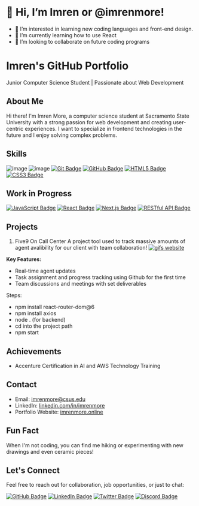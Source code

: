 # 👋 Hi, I’m Imren or @imrenmore!
- 👀 I’m interested in learning new coding languages and front-end design.
- 🌱 I’m currently learning how to use React
- 💞️ I’m looking to collaborate on future coding programs

# Imren's GitHub Portfolio

Junior Computer Science Student | Passionate about Web Development

## About Me

Hi there! I'm Imren More, a computer science student at Sacramento State University with a strong passion for web development and creating user-centric experiences. I want to specialize in frontend technologies in the future and I enjoy solving complex problems.

## Skills
![image](https://github.com/imrenmore/imrenmore/assets/98141213/c813de73-481f-4005-87f3-1764c39da383)
![image](https://github.com/imrenmore/imrenmore/assets/98141213/cfdcea1f-9ae3-4e85-a3ca-861b4e77d061)
[![Git Badge](https://img.shields.io/badge/Git-F05032?style=for-the-badge&logo=git&logoColor=white)](https://git-scm.com/)
[![GitHub Badge](https://img.shields.io/badge/GitHub-181717?style=for-the-badge&logo=github&logoColor=white)](https://github.com/)
[![HTML5 Badge](https://img.shields.io/badge/HTML5-E34F26?style=for-the-badge&logo=html5&logoColor=white)](https://developer.mozilla.org/en-US/docs/Web/Guide/HTML/HTML5)
[![CSS3 Badge](https://img.shields.io/badge/CSS3-1572B6?style=for-the-badge&logo=css3&logoColor=white)](https://developer.mozilla.org/en-US/docs/Web/CSS)

## Work in Progress
[![JavaScript Badge](https://img.shields.io/badge/JavaScript-F7DF1E?style=for-the-badge&logo=javascript&logoColor=white&color=2bbc8a)](https://developer.mozilla.org/en-US/docs/Web/JavaScript)
[![React Badge](https://img.shields.io/badge/React-61DAFB?style=for-the-badge&logo=react&logoColor=white&color=61DAFB)](https://reactjs.org/)
[![Next.js Badge](https://img.shields.io/badge/Next.js-000000?style=for-the-badge&logo=next.js&logoColor=white)](https://nextjs.org/)
[![RESTful API Badge](https://img.shields.io/badge/RESTful%20API-FF5733?style=for-the-badge&logo=api&logoColor=white)](https://en.wikipedia.org/wiki/Representational_state_transfer)


## Projects

1. Five9 On Call Center
A project tool used to track massive amounts of agent avalibility for our client with team collaboration!
<a href="http://freegifmaker.me/"><img src="http://i.freegifmaker.me/1/6/9/2/4/0/16924045602027526.gif?1692404560" alt="gifs website"/></a><br/><a href="http://www.freegifmaker.me/"><a/>

**Key Features:**
- Real-time agent updates
- Task assignment and progress tracking using Github for the first time
- Team discussions and meetings with set deliverables
  
Steps:
- npm install react-router-dom@6
- npm install axios
- node . (for backend)
- cd into the project path
- npm start

## Achievements

- Accenture Certification in AI and AWS Technology Training

## Contact

- Email: imrenmore@csus.edu
- LinkedIn: [linkedin.com/in/imrenmore](https://www.linkedin.com/in/imrenmore)
- Portfolio Website: [imrenmore.online](https://www.imrenmore.online)

## Fun Fact

When I'm not coding, you can find me hiking or experimenting with new drawings and even ceramic pieces!

## Let's Connect

Feel free to reach out for collaboration, job opportunities, or just to chat:



[![GitHub Badge](https://img.shields.io/badge/GitHub-000000?style=for-the-badge&logo=GitHub&logoColor=white)](https://github.com/imrenmore)
[![LinkedIn Badge](https://img.shields.io/badge/LinkedIn-Profile-blue?style=for-the-badge&logo=linkedin)](https://www.linkedin.com/in/imrenmore/)
[![Twitter Badge](https://img.shields.io/twitter/follow/imren_more?style=for-the-badge&logo=twitter&logoColor=white&label=Follow)](https://twitter.com/imren_more)
[![Discord Badge](https://img.shields.io/static/v1?style=for-the-badge&logo=discord&label=Chat&message=.imren&color=7289DA)](https://discordapp.com/users/.imren)
